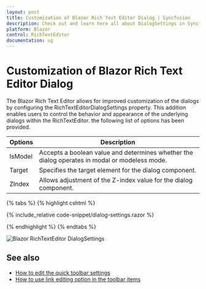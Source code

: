 ```yaml
---
layout: post
title: Customization of Blazor Rich Text Editor Dialog | Syncfusion
description: Check out and learn here all about DialogSettings in Syncfusion Blazor RichTextEditor component and more.
platform: Blazor
control: RichTextEditor
documentation: ug
---
```


# Customization of Blazor Rich Text Editor Dialog

The Blazor Rich Text Editor allows for improved customization of the dialogs by configuring the RichTextEditorDialogSettings property. This addition enables users to control the behavior and appearance of the underlying dialogs within the RichTextEditor. the following list of options has been provided.

| Options | Description |
|----------------|---------|
|IsModel|Accepts a boolean value and determines whether the dialog operates in modal or modeless mode.|
|Target|Specifies the target element for the dialog component.|
|ZIndex|Allows adjustment of the Z-index value for the dialog component.|

{% tabs %}
{% highlight cshtml %}

{% include_relative code-snippet/dialog-settings.razor %}

{% endhighlight %}
{% endtabs %}

![Blazor RichTextEditor DialogSettings](./images/dialog-settings.png)

## See also

* [How to edit the quick toolbar settings](../toolbar#audio-quick-toolbar)
* [How to use link editing option in the toolbar items](../tools#insert-link)
